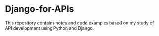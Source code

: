 # Django-for-APIs
This repository contains notes and code examples based on my study of API development using Python and Django.
